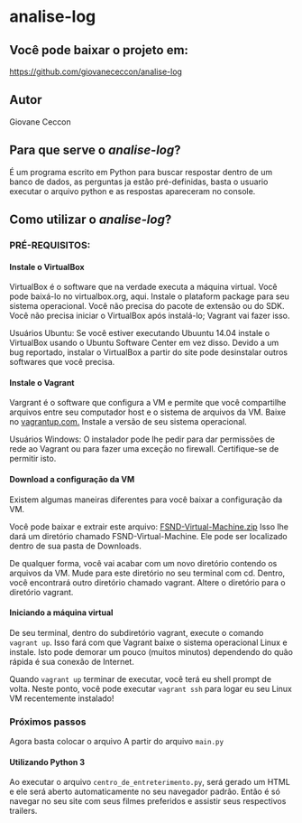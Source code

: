 # analise-log

## Você pode baixar o projeto em:
https://github.com/giovanececcon/analise-log


## Autor
Giovane Ceccon

## Para que serve o *analise-log*?

É um programa escrito em Python para buscar respostar dentro de um banco de dados, as perguntas ja estão pré-definidas, 
basta o usuario executar o arquivo python e as respostas apareceram no console.

## Como utilizar o *analise-log*?

### PRÉ-REQUISITOS:

#### Instale o VirtualBox

VirtualBox é o software que na verdade executa a máquina virtual. Você pode baixá-lo no virtualbox.org, aqui. 
Instale o plataform package para seu sistema operacional. Você não precisa do pacote de extensão ou do SDK. 
Você não precisa iniciar o VirtualBox após instalá-lo; Vagrant vai fazer isso.

Usuários Ubuntu: Se você estiver executando Ubuuntu 14.04 instale o VirtualBox usando o Ubuntu Software Center em vez disso. 
Devido a um bug reportado, instalar o VirtualBox a partir do site pode desinstalar outros softwares que você precisa.

#### Instale o Vagrant
Vargrant é o software que configura a VM e permite que você compartilhe arquivos entre seu computador host e o sistema de arquivos da VM.
Baixe no [vagrantup.com.](https://www.vagrantup.com/downloads.html) Instale a versão de seu sistema operacional.

Usuários Windows: O instalador pode lhe pedir para dar permissões de rede ao Vagrant ou para fazer uma exceção no firewall. 
Certifique-se de permitir isto.

#### Download a configuração da VM

Existem algumas maneiras diferentes para você baixar a configuração da VM.

Você pode baixar e extrair este arquivo: [FSND-Virtual-Machine.zip](https://d17h27t6h515a5.cloudfront.net/topher/2017/June/5948287e_fsnd-virtual-machine/fsnd-virtual-machine.zip) Isso lhe dará um diretório chamado FSND-Virtual-Machine. 
Ele pode ser localizado dentro de sua pasta de Downloads.

De qualquer forma, você vai acabar com um novo diretório contendo os arquivos da VM. Mude para este diretório no seu terminal com cd. Dentro, você encontrará outro diretório chamado vagrant. Altere o diretório para o diretório vagrant.

#### Iniciando a máquina virtual

De seu terminal, dentro do subdiretório vagrant, execute o comando `vagrant up`. Isso fará com que Vagrant baixe o sistema operacional Linux e instale. Isto pode demorar um pouco (muitos minutos) dependendo do quão rápida é sua conexão de Internet.

Quando `vagrant up` terminar de executar, você terá eu shell prompt de volta. Neste ponto, você pode executar `vagrant ssh` para logar eu seu Linux VM recentemente instalado!


### Próximos passos

Agora basta colocar o arquivo
A partir do arquivo `main.py`  


#### Utilizando Python 3
Ao executar o arquivo `centro_de_entreterimento.py`, será gerado um HTML e ele será aberto automaticamente no seu navegador padrão. Então é só navegar no seu site com seus filmes preferidos e assistir seus respectivos trailers.

